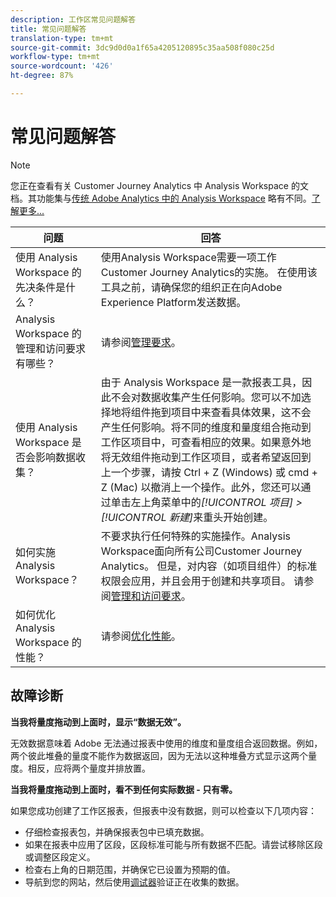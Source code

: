 ```yaml
---
description: 工作区常见问题解答
title: 常见问题解答
translation-type: tm+mt
source-git-commit: 3dc9d0d0a1f65a4205120895c35aa508f080c25d
workflow-type: tm+mt
source-wordcount: '426'
ht-degree: 87%

---
```



# 常见问题解答

>[!NOTE]
>
>您正在查看有关 Customer Journey Analytics 中 Analysis Workspace 的文档。其功能集与[传统 Adobe Analytics 中的 Analysis Workspace](https://docs.adobe.com/content/help/zh-Hans/analytics/analyze/analysis-workspace/home.html) 略有不同。[了解更多...](/help/getting-started/cja-aa.md)

| 问题 | 回答 |
|--- |--- |
| 使用 Analysis Workspace 的先决条件是什么？ | 使用Analysis Workspace需要一项工作Customer Journey Analytics的实施。 在使用该工具之前，请确保您的组织正在向Adobe Experience Platform发送数据。 |
| Analysis Workspace 的管理和访问要求有哪些？ | 请参阅[管理要求](/help/analysis-workspace/workspace-faq/frequently-asked-questions-analysis-workspace.md)。 |
| 使用 Analysis Workspace 是否会影响数据收集？ | 由于 Analysis Workspace 是一款报表工具，因此不会对数据收集产生任何影响。您可以不加选择地将组件拖到项目中来查看具体效果，这不会产生任何影响。将不同的维度和量度组合拖动到工作区项目中，可查看相应的效果。如果意外地将无效组件拖动到工作区项目，或者希望返回到上一个步骤，请按 Ctrl + Z (Windows) 或 cmd + Z (Mac) 以撤消上一个操作。此外，您还可以通过单击左上角菜单中的&#x200B;*[!UICONTROL 项目] > [!UICONTROL 新建]*&#x200B;来重头开始创建。 |
| 如何实施 Analysis Workspace？ | 不要求执行任何特殊的实施操作。Analysis Workspace面向所有公司Customer Journey Analytics。 但是，对内容（如项目组件）的标准权限会应用，并且会用于创建和共享项目。 请参阅[管理和访问要求](/help/analysis-workspace/workspace-faq/frequently-asked-questions-analysis-workspace.md)。 |
| 如何优化 Analysis Workspace 的性能？ | 请参阅[优化性能](/help/analysis-workspace/workspace-faq/optimizing-performance.md)。 |

## 故障诊断

**当我将量度拖动到上面时，显示“数据无效”。**

无效数据意味着 Adobe 无法通过报表中使用的维度和量度组合返回数据。例如，两个彼此堆叠的量度不能作为数据返回，因为无法以这种堆叠方式显示这两个量度。相反，应将两个量度并排放置。

**当我将量度拖动到上面时，看不到任何实际数据 - 只有零。**

如果您成功创建了工作区报表，但报表中没有数据，则可以检查以下几项内容：

* 仔细检查报表包，并确保报表包中已填充数据。
* 如果在报表中应用了区段，区段标准可能与所有数据不匹配。请尝试移除区段或调整区段定义。
* 检查右上角的日期范围，并确保它已设置为预期的值。
* 导航到您的网站，然后使用[调试器](https://docs.adobe.com/content/help/zh-Hans/debugger/using/experience-cloud-debugger.html)验证正在收集的数据。